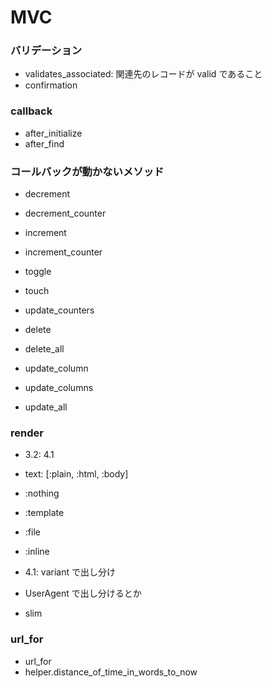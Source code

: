 # MVC

### バリデーション

- validates_associated: 関連先のレコードが valid であること
- confirmation

### callback
- after_initialize
- after_find

### コールバックが動かないメソッド

- decrement
- decrement_counter
- increment
- increment_counter
- toggle
- touch
- update_counters

- delete
- delete_all
- update_column
- update_columns
- update_all

### render

- 3.2: 4.1
- text: [:plain, :html, :body]
- :nothing
- :template
- :file
- :inline

- 4.1: variant で出し分け
- UserAgent で出し分けるとか

- slim

### url_for

- url_for
- helper.distance_of_time_in_words_to_now
